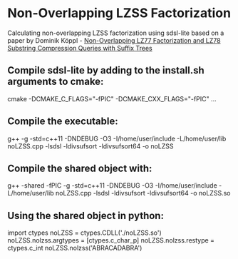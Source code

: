 # Non-Overlapping LZSS Factorization
Calculating non-overlapping LZSS factorization using sdsl-lite based on a paper by Dominik Köppl - [Non-Overlapping LZ77 Factorization and LZ78 Substring Compression Queries with Suffix Trees](https://doi.org/10.3390/a14020044)

## Compile sdsl-lite by adding to the install.sh arguments to cmake:
cmake -DCMAKE_C_FLAGS="-fPIC" -DCMAKE_CXX_FLAGS="-fPIC" ...

## Compile the executable:
g++ -g -std=c++11 -DNDEBUG -O3 -I/home/user/include -L/home/user/lib noLZSS.cpp -lsdsl -ldivsufsort -ldivsufsort64 -o noLZSS

## Compile the shared object with:
g++ -shared -fPIC -g -std=c++11 -DNDEBUG -O3 -I/home/user/include -L/home/user/lib noLZSS.cpp -lsdsl -ldivsufsort -ldivsufsort64 -o noLZSS.so

## Using the shared object in python:
import ctypes
noLZSS = ctypes.CDLL('./noLZSS.so')
noLZSS.nolzss.argtypes = [ctypes.c_char_p]
noLZSS.nolzss.restype = ctypes.c_int
noLZSS.nolzss('ABRACADABRA')
